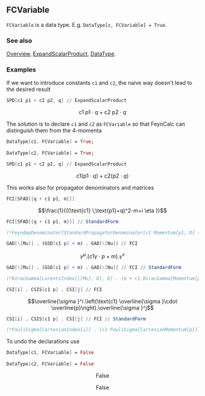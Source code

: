 ## FCVariable

`FCVariable`  is a data type. E.g. `DataType[z, FCVariable] = True`.

### See also

[Overview](Extra/FeynCalc.md), [ExpandScalarProduct](ExpandScalarProduct.md), [DataType](DataType.md).

### Examples

If we want to introduce constants `c1` and `c2`, the naive way doesn't lead to the desired result

```mathematica
SPD[c1 p1 + c2 p2, q] // ExpandScalarProduct
```

$$\text{c1} \;\text{p1}\cdot q+\text{c2} \;\text{p2}\cdot q$$

The solution is to declare `c1` and `c2` as `FCVariable` so that FeynCalc can distinguish them from the 4-momenta

```mathematica
DataType[c1, FCVariable] = True; 
 
DataType[c2, FCVariable] = True;
```

```mathematica
SPD[c1 p1 + c2 p2, q] // ExpandScalarProduct
```

$$\text{c1} (\text{p1}\cdot q)+\text{c2} (\text{p2}\cdot q)$$

This works also for propagator denominators and matrices

```mathematica
FCI[SFAD[{q + c1 p1, m}]]
```

$$\frac{1}{((\text{c1} \;\text{p1}+q)^2-m+i \eta )}$$

```mathematica
FCI[SFAD[{q + c1 p1, m}]] // StandardForm

(*FeynAmpDenominator[StandardPropagatorDenominator[c1 Momentum[p1, D] + Momentum[q, D], 0, -m, {1, 1}]]*)
```

```mathematica
GAD[\[Mu]] . (GSD[c1 p] + m) . GAD[\[Nu]] // FCI
```

$$\gamma ^{\mu }.(\text{c1} \gamma \cdot p+m).\gamma ^{\nu }$$

```mathematica
GAD[\[Mu]] . (GSD[c1 p] + m) . GAD[\[Nu]] // FCI // StandardForm

(*DiracGamma[LorentzIndex[\[Mu], D], D] . (m + c1 DiracGamma[Momentum[p, D], D]) . DiracGamma[LorentzIndex[\[Nu], D], D]*)
```

```mathematica
CSI[i] . CSIS[c1 p] . CSI[j] // FCI
```

$$\overline{\sigma }^i.\left(\text{c1} \overline{\sigma }\cdot \overline{p}\right).\overline{\sigma }^j$$

```mathematica
CSI[i] . CSIS[c1 p] . CSI[j] // FCI // StandardForm

(*PauliSigma[CartesianIndex[i]] . (c1 PauliSigma[CartesianMomentum[p]]) . PauliSigma[CartesianIndex[j]]*)
```

To undo the declarations use

```mathematica
DataType[c1, FCVariable] = False 
 
DataType[c2, FCVariable] = False
```

$$\text{False}$$

$$\text{False}$$